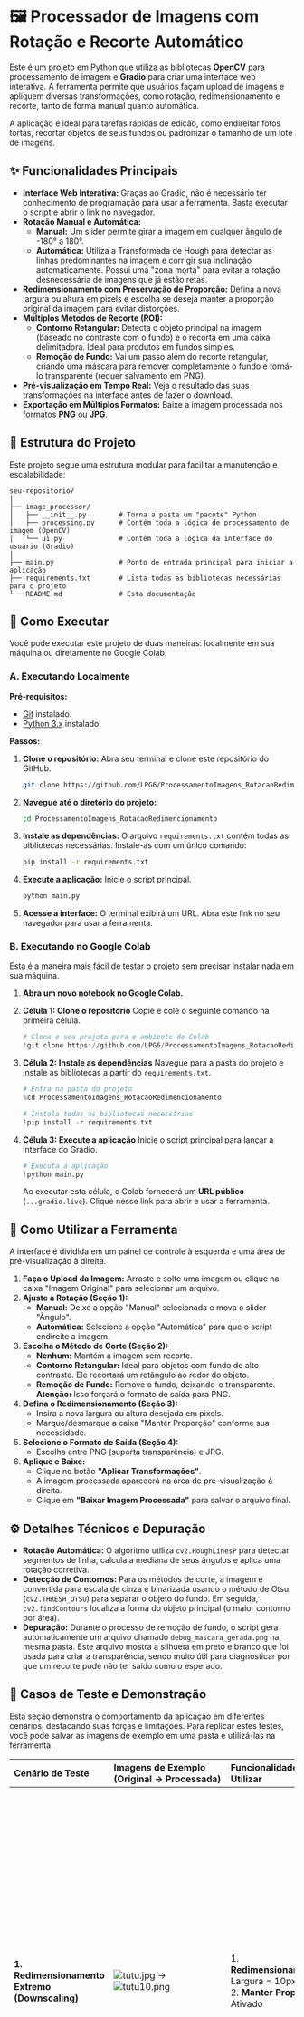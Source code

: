 # 🖼️ Processador de Imagens com Rotação e Recorte Automático

Este é um projeto em Python que utiliza as bibliotecas **OpenCV** para processamento de imagem e **Gradio** para criar uma interface web interativa. A ferramenta permite que usuários façam upload de imagens e apliquem diversas transformações, como rotação, redimensionamento e recorte, tanto de forma manual quanto automática.

A aplicação é ideal para tarefas rápidas de edição, como endireitar fotos tortas, recortar objetos de seus fundos ou padronizar o tamanho de um lote de imagens.

## ✨ Funcionalidades Principais

*   **Interface Web Interativa:** Graças ao Gradio, não é necessário ter conhecimento de programação para usar a ferramenta. Basta executar o script e abrir o link no navegador.
*   **Rotação Manual e Automática:**
    *   **Manual:** Um slider permite girar a imagem em qualquer ângulo de -180° a 180°.
    *   **Automática:** Utiliza a Transformada de Hough para detectar as linhas predominantes na imagem e corrigir sua inclinação automaticamente. Possui uma "zona morta" para evitar a rotação desnecessária de imagens que já estão retas.
*   **Redimensionamento com Preservação de Proporção:** Defina a nova largura ou altura em pixels e escolha se deseja manter a proporção original da imagem para evitar distorções.
*   **Múltiplos Métodos de Recorte (ROI):**
    *   **Contorno Retangular:** Detecta o objeto principal na imagem (baseado no contraste com o fundo) e o recorta em uma caixa delimitadora. Ideal para produtos em fundos simples.
    *   **Remoção de Fundo:** Vai um passo além do recorte retangular, criando uma máscara para remover completamente o fundo e torná-lo transparente (requer salvamento em PNG).
*   **Pré-visualização em Tempo Real:** Veja o resultado das suas transformações na interface antes de fazer o download.
*   **Exportação em Múltiplos Formatos:** Baixe a imagem processada nos formatos **PNG** ou **JPG**.

## 📂 Estrutura do Projeto

Este projeto segue uma estrutura modular para facilitar a manutenção e escalabilidade:

```
seu-repositorio/
│
├── image_processor/
│   ├── __init__.py        # Torna a pasta um "pacote" Python
│   ├── processing.py      # Contém toda a lógica de processamento de imagem (OpenCV)
│   └── ui.py              # Contém toda a lógica da interface do usuário (Gradio)
│
├── main.py                # Ponto de entrada principal para iniciar a aplicação
├── requirements.txt       # Lista todas as bibliotecas necessárias para o projeto
└── README.md              # Esta documentação
```

## 🚀 Como Executar

Você pode executar este projeto de duas maneiras: localmente em sua máquina ou diretamente no Google Colab.

### A. Executando Localmente

**Pré-requisitos:**
*   [Git](https://git-scm.com/) instalado.
*   [Python 3.x](https://www.python.org/downloads/) instalado.

**Passos:**

1.  **Clone o repositório:**
    Abra seu terminal e clone este repositório do GitHub.
    ```bash
    git clone https://github.com/LPG6/ProcessamentoImagens_RotacaoRedimencionamento.git
    ```

2.  **Navegue até o diretório do projeto:**
    ```bash
    cd ProcessamentoImagens_RotacaoRedimencionamento
    ```

3.  **Instale as dependências:**
    O arquivo `requirements.txt` contém todas as bibliotecas necessárias. Instale-as com um único comando:
    ```bash
    pip install -r requirements.txt
    ```

4.  **Execute a aplicação:**
    Inicie o script principal.
    ```bash
    python main.py
    ```

5.  **Acesse a interface:**
    O terminal exibirá um URL. Abra este link no seu navegador para usar a ferramenta.

### B. Executando no Google Colab

Esta é a maneira mais fácil de testar o projeto sem precisar instalar nada em sua máquina.

1.  **Abra um novo notebook no Google Colab.**

2.  **Célula 1: Clone o repositório**
    Copie e cole o seguinte comando na primeira célula.
    ```python
    # Clona o seu projeto para o ambiente do Colab
    !git clone https://github.com/LPG6/ProcessamentoImagens_RotacaoRedimencionamento.git
    ```

3.  **Célula 2: Instale as dependências**
    Navegue para a pasta do projeto e instale as bibliotecas a partir do `requirements.txt`.
    ```python
    # Entra na pasta do projeto
    %cd ProcessamentoImagens_RotacaoRedimencionamento

    # Instala todas as bibliotecas necessárias
    !pip install -r requirements.txt
    ```

4.  **Célula 3: Execute a aplicação**
    Inicie o script principal para lançar a interface do Gradio.
    ```python
    # Executa a aplicação
    !python main.py
    ```
    Ao executar esta célula, o Colab fornecerá um **URL público** (`...gradio.live`). Clique nesse link para abrir e usar a ferramenta.

## 🔧 Como Utilizar a Ferramenta

A interface é dividida em um painel de controle à esquerda e uma área de pré-visualização à direita.

1.  **Faça o Upload da Imagem:** Arraste e solte uma imagem ou clique na caixa "Imagem Original" para selecionar um arquivo.
2.  **Ajuste a Rotação (Seção 1):**
    *   **Manual:** Deixe a opção "Manual" selecionada e mova o slider "Ângulo".
    *   **Automática:** Selecione a opção "Automática" para que o script endireite a imagem.
3.  **Escolha o Método de Corte (Seção 2):**
    *   **Nenhum:** Mantém a imagem sem recorte.
    *   **Contorno Retangular:** Ideal para objetos com fundo de alto contraste. Ele recortará um retângulo ao redor do objeto.
    *   **Remoção de Fundo:** Remove o fundo, deixando-o transparente. **Atenção:** Isso forçará o formato de saída para PNG.
4.  **Defina o Redimensionamento (Seção 3):**
    *   Insira a nova largura ou altura desejada em pixels.
    *   Marque/desmarque a caixa "Manter Proporção" conforme sua necessidade.
5.  **Selecione o Formato de Saída (Seção 4):**
    *   Escolha entre PNG (suporta transparência) e JPG.
6.  **Aplique e Baixe:**
    *   Clique no botão **"Aplicar Transformações"**.
    *   A imagem processada aparecerá na área de pré-visualização à direita.
    *   Clique em **"Baixar Imagem Processada"** para salvar o arquivo final.

## ⚙️ Detalhes Técnicos e Depuração

*   **Rotação Automática:** O algoritmo utiliza `cv2.HoughLinesP` para detectar segmentos de linha, calcula a mediana de seus ângulos e aplica uma rotação corretiva.
*   **Detecção de Contornos:** Para os métodos de corte, a imagem é convertida para escala de cinza e binarizada usando o método de Otsu (`cv2.THRESH_OTSU`) para separar o objeto do fundo. Em seguida, `cv2.findContours` localiza a forma do objeto principal (o maior contorno por área).
*   **Depuração:** Durante o processo de remoção de fundo, o script gera automaticamente um arquivo chamado `debug_mascara_gerada.png` na mesma pasta. Este arquivo mostra a silhueta em preto e branco que foi usada para criar a transparência, sendo muito útil para diagnosticar por que um recorte pode não ter saído como o esperado.

## 🧪 Casos de Teste e Demonstração

Esta seção demonstra o comportamento da aplicação em diferentes cenários, destacando suas forças e limitações. Para replicar estes testes, você pode salvar as imagens de exemplo em uma pasta e utilizá-las na ferramenta.

| Cenário de Teste | Imagens de Exemplo (Original → Processada) | Funcionalidades a Utilizar | Resultado e Análise Técnica |
| :--- | :--- | :--- | :--- |
| **1. Redimensionamento Extremo (Downscaling)** | ![tutu.jpg](images/tutu.jpg) → ![tutu10.png](imagesPro/tutu10-IN189,73-PQ50,23.png) | 1. **Redimensionamento:** Largura = 10px<br>2. **Manter Proporção:** Ativado | **✅ Sucesso (com ressalvas).**<br><br>**Análise:** A funcionalidade operou corretamente, mas o resultado destaca a consequência da perda de dados. A **Perda de Qualidade (SSIM) de 50,23%** é altíssima e esperada, pois reduzir uma imagem a uma largura de 10 pixels descarta uma quantidade massiva de informação. O SSIM mede a similaridade estrutural, que foi drasticamente alterada. A **Nitidez de 189,73** refere-se à imagem original, que é moderadamente nítida. |
| **2. Rotação Automática em Imagem Reta** | ![tutu.jpg](images/tutu.jpg) → ![tutuAutoRotacao.png](imagesPro/tutuAutoRotacao.png) | 1. **Rotação:** `Automática` | **⚠️ Falha Parcial (Esperada).**<br><br>**Análise:** A imagem, que já estava reta, foi ligeiramente desalinhada. Isso ocorre porque o algoritmo da Transformada de Hough não analisa apenas o horizonte, mas **todas as linhas** da imagem (contornos do rosto, cabelo, etc.). Se a "mediana" dos ângulos de todas essas linhas não for exatamente zero, o algoritmo aplicará uma "correção" indesejada. É uma limitação clássica da técnica. |
| **3. Erro Cumulativo da Rotação Automática** | ![pinguin.jpg](images/pinguim.jpg) → ![pinguimAutoRotacao.png](imagesPro/pinguimAutoRotacao.png) → ![pinguimAutoRotacao-AutoRotacao.png](imagesPro/pinguimAutoRotacao-AutoRotacao.png) | 1. **Rotação:** `Automática`<br>2. **Rotação:** `Automática` (aplicada novamente sobre o resultado) | **❌ Falha (Esperada).**<br><br>**Análise:** A primeira rotação falhou porque as linhas verticais fortes do pinguim "enganaram" o algoritmo, fazendo-o pensar que a imagem estava de lado. Ao aplicar a rotação automática **novamente** sobre a imagem já incorreta, o erro foi agravado, resultando em uma rotação de quase 180°. Isso demonstra a falta de compreensão semântica do algoritmo. |
| **4. Perda Irreversível por Redimensionamento** | ![cafe.jpg](images/cafe.jpg) → ![cafe-100.png](imagesPro/cafe-100-IN175,2-PQ13,92.png) → ![cafe100=1440.png](imagesPro/cafe100=1440-IN118,6-PQ0,4.png) | 1. **Redimensionamento:** Largura = 100px<br>2. **Redimensionamento:** Largura = 1440px (sobre o resultado anterior) | **✅ Sucesso.**<br><br>**Análise:** Este é um teste excelente sobre perda de dados. <br>• **Passo 1 (Downscaling):** A perda de **13,94%** e a queda da nitidez do original (**175,2**) para **118,6** mostram que a informação foi permanentemente perdida. <br>• **Passo 2 (Upscaling):** A perda de apenas **0,4%** é enganosa. O SSIM está comparando a imagem de 100px com a sua versão ampliada (e depois reduzida para comparação), que são estruturalmente idênticas. No entanto, a nitidez final (**118,6**) prova que a qualidade perdida no primeiro passo **nunca foi recuperada**. |
| **5. Rotação Automática em Objeto Vertical** | ![big.jpg](images/big.jpg) → ![big35.png](imagesPro/big35.png) → ![big35AutoRotacao.png](imagesPro/big35AutoRotacao.png) | 1. **Rotação:** `Manual`, Ângulo = 35°<br>2. **Rotação:** `Automática` (sobre o resultado anterior) | **❌ Falha (Esperada).**<br><br>**Análise:** Este teste confirma o problema de **"deskew" vs. "re-orient"**. O objeto "big" (provavelmente Big Ben) tem linhas verticais dominantes (90°). Após a rotação manual de 35°, essas linhas ficaram em ~125°. A rotação automática tentou forçar essas linhas dominantes a ficarem horizontais (0°), resultando em uma rotação massiva e incorreta. A ferramenta não "sabe" que o objeto deve ficar em pé. |
